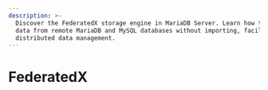 ```yaml
---
description: >-
  Discover the FederatedX storage engine in MariaDB Server. Learn how to access
  data from remote MariaDB and MySQL databases without importing, facilitating
  distributed data management.
---
```


# FederatedX

